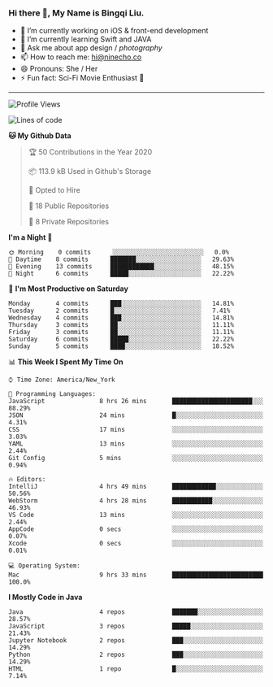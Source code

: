 ### Hi there 👋, My Name is Bingqi Liu.

- 🔭 I’m currently working on iOS & front-end development
- 🌱 I’m currently learning Swift and JAVA
- 💬 Ask me about app design / *photography*
- 📫 How to reach me: hi@ninecho.co
- 😄 Pronouns: She / Her
- ⚡ Fun fact: Sci-Fi Movie Enthusiast 🚀

---

<!--START_SECTION:waka-->
![Profile Views](http://img.shields.io/badge/Profile%20Views-110-blue)

![Lines of code](https://img.shields.io/badge/From%20Hello%20World%20I%27ve%20Written-2.6%20million%20lines%20of%20code-blue)

**🐱 My Github Data** 

> 🏆 50 Contributions in the Year 2020
 > 
> 📦 113.9 kB Used in Github's Storage 
 > 
> 💼 Opted to Hire
 > 
> 📜 18 Public Repositories 
 > 
> 🔑 8 Private Repositories  

**I'm a Night 🦉** 

```text
🌞 Morning    0 commits      ░░░░░░░░░░░░░░░░░░░░░░░░░   0.0% 
🌆 Daytime    8 commits      ███████░░░░░░░░░░░░░░░░░░   29.63% 
🌃 Evening    13 commits     ████████████░░░░░░░░░░░░░   48.15% 
🌙 Night      6 commits      █████░░░░░░░░░░░░░░░░░░░░   22.22%

```
📅 **I'm Most Productive on Saturday** 

```text
Monday       4 commits      ███░░░░░░░░░░░░░░░░░░░░░░   14.81% 
Tuesday      2 commits      █░░░░░░░░░░░░░░░░░░░░░░░░   7.41% 
Wednesday    4 commits      ███░░░░░░░░░░░░░░░░░░░░░░   14.81% 
Thursday     3 commits      ██░░░░░░░░░░░░░░░░░░░░░░░   11.11% 
Friday       3 commits      ██░░░░░░░░░░░░░░░░░░░░░░░   11.11% 
Saturday     6 commits      █████░░░░░░░░░░░░░░░░░░░░   22.22% 
Sunday       5 commits      ████░░░░░░░░░░░░░░░░░░░░░   18.52%

```


📊 **This Week I Spent My Time On** 

```text
⌚︎ Time Zone: America/New_York

💬 Programming Languages: 
JavaScript               8 hrs 26 mins       ██████████████████████░░░   88.29% 
JSON                     24 mins             █░░░░░░░░░░░░░░░░░░░░░░░░   4.31% 
CSS                      17 mins             ░░░░░░░░░░░░░░░░░░░░░░░░░   3.03% 
YAML                     13 mins             ░░░░░░░░░░░░░░░░░░░░░░░░░   2.44% 
Git Config               5 mins              ░░░░░░░░░░░░░░░░░░░░░░░░░   0.94%

🔥 Editors: 
IntelliJ                 4 hrs 49 mins       ████████████░░░░░░░░░░░░░   50.56% 
WebStorm                 4 hrs 28 mins       ███████████░░░░░░░░░░░░░░   46.93% 
VS Code                  13 mins             ░░░░░░░░░░░░░░░░░░░░░░░░░   2.44% 
AppCode                  0 secs              ░░░░░░░░░░░░░░░░░░░░░░░░░   0.07% 
Xcode                    0 secs              ░░░░░░░░░░░░░░░░░░░░░░░░░   0.01%

💻 Operating System: 
Mac                      9 hrs 33 mins       █████████████████████████   100.0%

```

**I Mostly Code in Java** 

```text
Java                     4 repos             ███████░░░░░░░░░░░░░░░░░░   28.57% 
JavaScript               3 repos             █████░░░░░░░░░░░░░░░░░░░░   21.43% 
Jupyter Notebook         2 repos             ███░░░░░░░░░░░░░░░░░░░░░░   14.29% 
Python                   2 repos             ███░░░░░░░░░░░░░░░░░░░░░░   14.29% 
HTML                     1 repo              █░░░░░░░░░░░░░░░░░░░░░░░░   7.14%

```



<!--END_SECTION:waka-->
